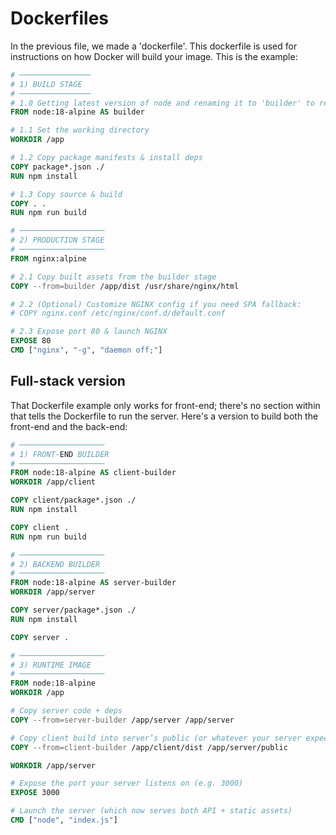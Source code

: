 # Dockerfiles

In the previous file, we made a 'dockerfile'. This dockerfile is used for instructions on how Docker will build your image. This is the example:

```dockerfile
# ────────────────
# 1) BUILD STAGE
# ────────────────
# 1.0 Getting latest version of node and renaming it to 'builder' to reference later
FROM node:18-alpine AS builder

# 1.1 Set the working directory
WORKDIR /app

# 1.2 Copy package manifests & install deps
COPY package*.json ./
RUN npm install

# 1.3 Copy source & build
COPY . .
RUN npm run build

# ───────────────────
# 2) PRODUCTION STAGE
# ───────────────────
FROM nginx:alpine

# 2.1 Copy built assets from the builder stage
COPY --from=builder /app/dist /usr/share/nginx/html

# 2.2 (Optional) Customize NGINX config if you need SPA fallback:
# COPY nginx.conf /etc/nginx/conf.d/default.conf

# 2.3 Expose port 80 & launch NGINX
EXPOSE 80
CMD ["nginx", "-g", "daemon off;"]
```

## Full-stack version

That Dockerfile example only works for front-end; there's no section within that tells the Dockerfile to run the server. Here's a version to build both the front-end and the back-end:

```dockerfile
# ───────────────────
# 1) FRONT-END BUILDER
# ───────────────────
FROM node:18-alpine AS client-builder
WORKDIR /app/client

COPY client/package*.json ./
RUN npm install

COPY client .
RUN npm run build

# ───────────────────
# 2) BACKEND BUILDER
# ───────────────────
FROM node:18-alpine AS server-builder
WORKDIR /app/server

COPY server/package*.json ./
RUN npm install

COPY server .

# ───────────────────
# 3) RUNTIME IMAGE
# ───────────────────
FROM node:18-alpine
WORKDIR /app

# Copy server code + deps
COPY --from=server-builder /app/server /app/server

# Copy client build into server’s public (or whatever your server expects)
COPY --from=client-builder /app/client/dist /app/server/public

WORKDIR /app/server

# Expose the port your server listens on (e.g. 3000)
EXPOSE 3000

# Launch the server (which now serves both API + static assets)
CMD ["node", "index.js"]
```